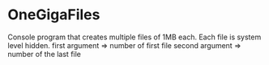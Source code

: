 # OneGigaFiles
Console program that creates multiple files of 1MB each.
Each file is system level hidden.
first argument => number of first file
second argument => number of the last file